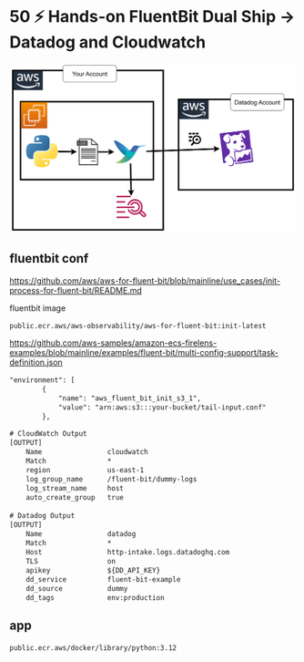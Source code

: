 # 50 ⚡ Hands-on FluentBit Dual Ship -> Datadog and Cloudwatch

![](../imgs/e8c579413291443c8747af81c1ed6f2e.png)

## fluentbit conf

https://github.com/aws/aws-for-fluent-bit/blob/mainline/use_cases/init-process-for-fluent-bit/README.md

fluentbit image
```
public.ecr.aws/aws-observability/aws-for-fluent-bit:init-latest
```

https://github.com/aws-samples/amazon-ecs-firelens-examples/blob/mainline/examples/fluent-bit/multi-config-support/task-definition.json

```
"environment": [
        {
            "name": "aws_fluent_bit_init_s3_1",
            "value": "arn:aws:s3:::your-bucket/tail-input.conf"
        },
```

```
# CloudWatch Output
[OUTPUT]
    Name                cloudwatch
    Match               *
    region              us-east-1
    log_group_name      /fluent-bit/dummy-logs
    log_stream_name     host
    auto_create_group   true

# Datadog Output
[OUTPUT]
    Name                datadog
    Match               *
    Host                http-intake.logs.datadoghq.com
    TLS                 on
    apikey              ${DD_API_KEY} 
    dd_service          fluent-bit-example
    dd_source           dummy
    dd_tags             env:production
```


## app


`public.ecr.aws/docker/library/python:3.12`


